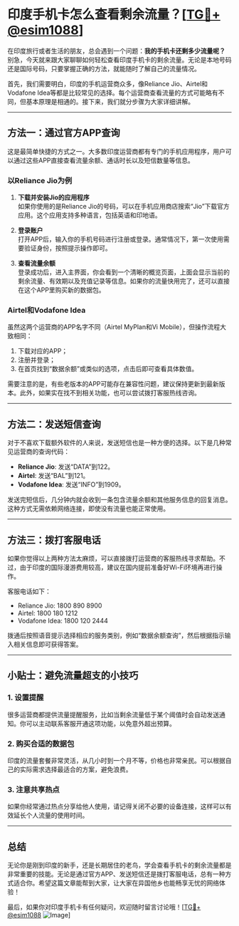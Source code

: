 # 印度手机卡怎么查看剩余流量？[[TG💪+ @esim1088](https://t.me/s/esim1088)]

在印度旅行或者生活的朋友，总会遇到一个问题：**我的手机卡还剩多少流量呢？** 别急，今天就来跟大家聊聊如何轻松查看印度手机卡的剩余流量。无论是本地号码还是国际号码，只要掌握正确的方法，就能随时了解自己的流量情况。

首先，我们需要明白，印度的手机运营商众多，像Reliance Jio、Airtel和Vodafone Idea等都是比较常见的选择。每个运营商查看流量的方式可能略有不同，但基本原理是相通的。接下来，我们就分步骤为大家详细讲解。

---

## 方法一：通过官方APP查询

这是最简单快捷的方式之一。大多数印度运营商都有专门的手机应用程序，用户可以通过这些APP直接查看流量余额、通话时长以及短信数量等信息。

### **以Reliance Jio为例**

1. **下载并安装Jio的应用程序**  
   如果你使用的是Reliance Jio的号码，可以在手机应用商店搜索“Jio”下载官方应用。这个应用支持多种语言，包括英语和印地语。

2. **登录账户**  
   打开APP后，输入你的手机号码进行注册或登录。通常情况下，第一次使用需要验证身份，按照提示操作即可。

3. **查看流量余额**  
   登录成功后，进入主界面，你会看到一个清晰的概览页面，上面会显示当前的剩余流量、有效期以及充值记录等信息。如果你的流量快用完了，还可以直接在这个APP里购买新的数据包。

### **Airtel和Vodafone Idea**

虽然这两个运营商的APP名字不同（Airtel MyPlan和Vi Mobile），但操作流程大致相同：

1. 下载对应的APP；
2. 注册并登录；
3. 在首页找到“数据余额”或类似的选项，点击后即可查看具体数值。

需要注意的是，有些老版本的APP可能存在兼容性问题，建议保持更新到最新版本。此外，如果实在找不到相关功能，也可以尝试拨打客服热线咨询。

---

## 方法二：发送短信查询

对于不喜欢下载额外软件的人来说，发送短信也是一种方便的选择。以下是几种常见运营商的查询代码：

- **Reliance Jio**: 发送“DATA”到122。
- **Airtel**: 发送“BAL”到121。
- **Vodafone Idea**: 发送“INFO”到1909。

发送完短信后，几分钟内就会收到一条包含流量余额和其他服务信息的回复消息。这种方式无需依赖网络连接，即使没有流量也能正常使用。

---

## 方法三：拨打客服电话

如果你觉得以上两种方法太麻烦，可以直接拨打运营商的客服热线寻求帮助。不过，由于印度的国际漫游费用较高，建议在国内提前准备好Wi-Fi环境再进行操作。

客服电话如下：
- Reliance Jio: 1800 890 8900
- Airtel: 1800 180 1212
- Vodafone Idea: 1800 120 2444

拨通后按照语音提示选择相应的服务类别，例如“数据余额查询”，然后根据指示输入相关信息即可获得答案。

---

## 小贴士：避免流量超支的小技巧

### 1. 设置提醒
很多运营商都提供流量提醒服务，比如当剩余流量低于某个阈值时会自动发送通知。你可以主动联系客服开通这项功能，以免意外超出预算。

### 2. 购买合适的数据包
印度的流量套餐非常灵活，从几小时到一个月不等，价格也非常亲民。可以根据自己的实际需求选择最适合的方案，避免浪费。

### 3. 注意共享热点
如果你经常通过热点分享给他人使用，请记得关闭不必要的设备连接，这样可以有效延长个人流量的使用时间。

---

## 总结

无论你是刚到印度的新手，还是长期居住的老鸟，学会查看手机卡的剩余流量都是非常重要的技能。无论是通过官方APP、发送短信还是拨打客服电话，总有一种方式适合你。希望这篇文章能帮到大家，让大家在异国他乡也能畅享无忧的网络体验！

最后，如果你对印度手机卡有任何疑问，欢迎随时留言讨论哦！[[TG💪+ @esim1088](https://t.me/s/esim1088) ![Image](https://i.postimg.cc/4NQfJmqS/Snipaste-2025-05-13-00-14-12.png)]